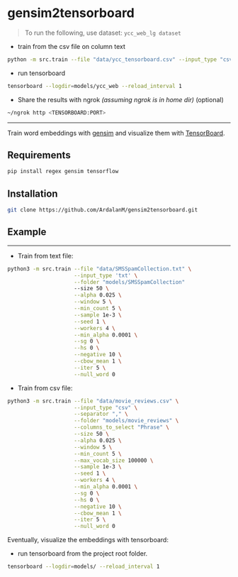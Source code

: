# gensim2tensorboard

> To run the following, use dataset: `ycc_web_lg dataset`

* train from the csv file on column text

```bash
python -m src.train --file "data/ycc_tensorboard.csv" --input_type "csv" --separator "," --folder "models/ycc_web" --columns_to_select "text" --size 50 --alpha 0.025 --window 5 --min_count 5
```

* run tensorboard

```bash
tensorboard --logdir=models/ycc_web --reload_interval 1
```

* Share the results with ngrok *(assuming ngrok is in home dir)* (optional)

```bash
~/ngrok http <TENSORBOARD:PORT>
```

---

Train word embeddings with [gensim](https://github.com/RaRe-Technologies/gensim) and visualize them with [TensorBoard](https://www.tensorflow.org/how_tos/embedding_viz/).

## Requirements

```bash
pip install regex gensim tensorflow
```

## Installation

```bash
git clone https://github.com/ArdalanM/gensim2tensorboard.git
```

## Example

---

* Train from text file:

```bash
python3 -m src.train --file "data/SMSSpamCollection.txt" \
                     --input_type 'txt' \
                     --folder "models/SMSSpamCollection"
                     --size 50 \
                     --alpha 0.025 \
                     --window 5 \
                     --min_count 5 \
                     --sample 1e-3 \
                     --seed 1 \
                     --workers 4 \
                     --min_alpha 0.0001 \
                     --sg 0 \
                     --hs 0 \
                     --negative 10 \
                     --cbow_mean 1 \
                     --iter 5 \
                     --null_word 0
```

* Train from csv file:

```bash
python3 -m src.train --file "data/movie_reviews.csv" \
                     --input_type "csv" \
                     --separator "," \
                     --folder "models/movie_reviews" \
                     --columns_to_select "Phrase" \
                     --size 50 \
                     --alpha 0.025 \
                     --window 5 \
                     --min_count 5 \
                     --max_vocab_size 100000 \
                     --sample 1e-3 \
                     --seed 1 \
                     --workers 4 \
                     --min_alpha 0.0001 \
                     --sg 0 \
                     --hs 0 \
                     --negative 10 \
                     --cbow_mean 1 \
                     --iter 5 \
                     --null_word 0
```

Eventually, visualize the embeddings with tensorboard:

* run tensorboard from the project root folder.

```bash
tensorboard --logdir=models/ --reload_interval 1
```

